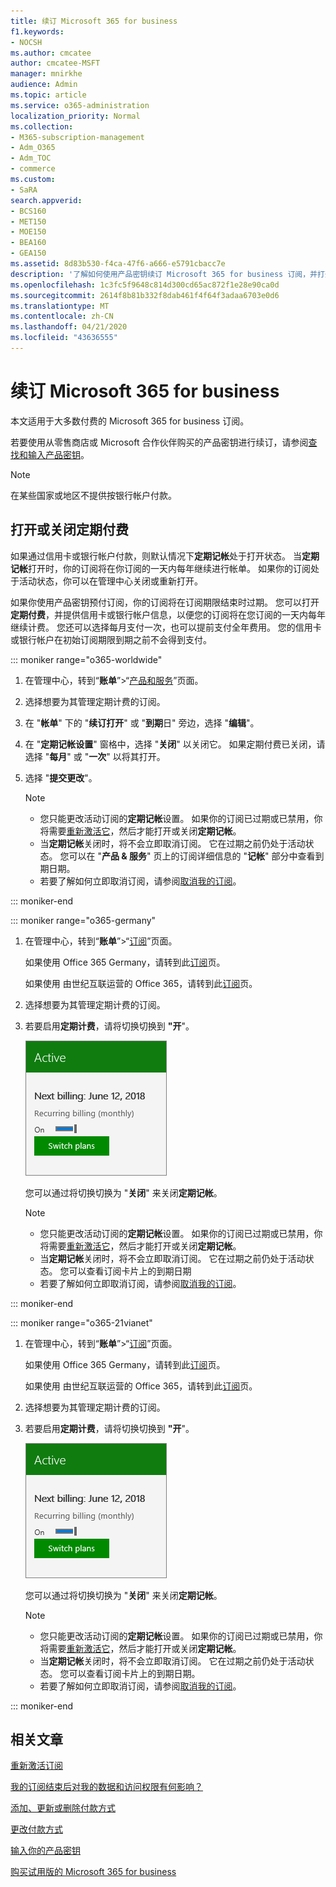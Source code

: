 ```yaml
---
title: 续订 Microsoft 365 for business
f1.keywords:
- NOCSH
ms.author: cmcatee
author: cmcatee-MSFT
manager: mnirkhe
audience: Admin
ms.topic: article
ms.service: o365-administration
localization_priority: Normal
ms.collection:
- M365-subscription-management
- Adm_O365
- Adm_TOC
- commerce
ms.custom:
- SaRA
search.appverid:
- BCS160
- MET150
- MOE150
- BEA160
- GEA150
ms.assetid: 8d83b530-f4ca-47f6-a666-e5791cbacc7e
description: '了解如何使用产品密钥续订 Microsoft 365 for business 订阅，并打开或关闭定期记帐。 '
ms.openlocfilehash: 1c3fc5f9648c814d300cd65ac872f1e28e90ca0d
ms.sourcegitcommit: 2614f8b81b332f8dab461f4f64f3adaa6703e0d6
ms.translationtype: MT
ms.contentlocale: zh-CN
ms.lasthandoff: 04/21/2020
ms.locfileid: "43636555"
---
```

# <a name="renew-microsoft-365-for-business"></a>续订 Microsoft 365 for business

本文适用于大多数付费的 Microsoft 365 for business 订阅。
  
若要使用从零售商店或 Microsoft 合作伙伴购买的产品密钥进行续订，请参阅[查找和输入产品密钥](../enter-your-product-key.md)。

> [!NOTE]
> 在某些国家或地区不提供按银行帐户付款。
  
## <a name="turn-recurring-billing-off-or-on"></a>打开或关闭定期付费

如果通过信用卡或银行帐户付款，则默认情况下**定期记帐**处于打开状态。 当**定期记帐**打开时，你的订阅将在你订阅的一天内每年继续进行帐单。 如果你的订阅处于活动状态，你可以在管理中心关闭或重新打开。
  
如果你使用产品密钥预付订阅，你的订阅将在订阅期限结束时过期。 您可以打开**定期付费**，并提供信用卡或银行帐户信息，以便您的订阅将在您订阅的一天内每年继续计费。 您还可以选择每月支付一次，也可以提前支付全年费用。 您的信用卡或银行帐户在初始订阅期限到期之前不会得到支付。

::: moniker range="o365-worldwide"


1. 在管理中心，转到“**账单**”\>“<a href="https://go.microsoft.com/fwlink/p/?linkid=842054" target="_blank">产品和服务</a>”页面。

2. 选择想要为其管理定期计费的订阅。
 
3. 在 "**帐单**" 下的 "**续订打开**" 或 "**到期**日" 旁边，选择 "**编辑**"。

4. 在 "**定期记帐设置**" 窗格中，选择 "**关闭**" 以关闭它。 如果定期付费已关闭，请选择 "**每月**" 或 "**一次**" 以将其打开。

5. 选择 "**提交更改**"。

    > [!NOTE]
    > - 您只能更改活动订阅的**定期记帐**设置。 如果你的订阅已过期或已禁用，你将需要[重新激活它](reactivate-your-subscription.md)，然后才能打开或关闭**定期记帐**。
    > - 当**定期记帐**关闭时，将不会立即取消订阅。 它在过期之前仍处于活动状态。 您可以在 "**产品 & 服务**" 页上的订阅详细信息的 "**记帐**" 部分中查看到期日期。
    > - 若要了解如何立即取消订阅，请参阅[取消我的订阅](cancel-your-subscription.md)。

::: moniker-end

::: moniker range="o365-germany"
  
1. 在管理中心，转到“**账单**”\>“<a href="https://go.microsoft.com/fwlink/p/?linkid=842054" target="_blank">订阅</a>”页面。

    如果使用 Office 365 Germany，请转到此<a href="https://go.microsoft.com/fwlink/p/?linkid=847745" target="_blank">订阅</a>页。

    如果使用 由世纪互联运营的 Office 365，请转到此<a href="https://go.microsoft.com/fwlink/p/?linkid=850626" target="_blank">订阅</a>页。

2. 选择想要为其管理定期计费的订阅。
 
3. 若要启用**定期计费**，请将切换切换到 **"开**"。

    ![已启用定期付费的订阅卡的特写。](../../media/984464dc-6b63-4b24-84e1-67f6c4b1d48e.png)
  
    您可以通过将切换切换为 "**关闭**" 来关闭**定期记帐**。

    > [!NOTE]
    > - 您只能更改活动订阅的**定期记帐**设置。 如果你的订阅已过期或已禁用，你将需要[重新激活它](reactivate-your-subscription.md)，然后才能打开或关闭**定期记帐**。
    > - 当**定期记帐**关闭时，将不会立即取消订阅。 它在过期之前仍处于活动状态。 您可以查看订阅卡片上的到期日期
    > - 若要了解如何立即取消订阅，请参阅[取消我的订阅](cancel-your-subscription.md)。

::: moniker-end

::: moniker range="o365-21vianet"
  
1. 在管理中心，转到“**账单**”\>“<a href="https://go.microsoft.com/fwlink/p/?linkid=842054" target="_blank">订阅</a>”页面。

    如果使用 Office 365 Germany，请转到此<a href="https://go.microsoft.com/fwlink/p/?linkid=847745" target="_blank">订阅</a>页。

    如果使用 由世纪互联运营的 Office 365，请转到此<a href="https://go.microsoft.com/fwlink/p/?linkid=850626" target="_blank">订阅</a>页。

2. 选择想要为其管理定期计费的订阅。
 
3. 若要启用**定期计费**，请将切换切换到 **"开**"。

    ![已启用定期付费的订阅卡的特写。](../../media/984464dc-6b63-4b24-84e1-67f6c4b1d48e.png)
  
    您可以通过将切换切换为 "**关闭**" 来关闭**定期记帐**。

    > [!NOTE]
    > - 您只能更改活动订阅的**定期记帐**设置。 如果你的订阅已过期或已禁用，你将需要[重新激活它](reactivate-your-subscription.md)，然后才能打开或关闭**定期记帐**。
    > - 当**定期记帐**关闭时，将不会立即取消订阅。 它在过期之前仍处于活动状态。 您可以查看订阅卡片上的到期日期。
    > - 若要了解如何立即取消订阅，请参阅[取消我的订阅](cancel-your-subscription.md)。

::: moniker-end

## <a name="related-articles"></a>相关文章

[重新激活订阅](reactivate-your-subscription.md)
  
[我的订阅结束后对我的数据和访问权限有何影响？](what-if-my-subscription-expires.md)

[添加、更新或删除付款方式](../billing-and-payments/add-update-or-remove-credit-card-or-bank-account.md)

[更改付款方式](../billing-and-payments/change-payment-method.md)
  
[输入你的产品密钥](../enter-your-product-key.md)
  
[购买试用版的 Microsoft 365 for business](../buy-a-subscription-from-your-free-trial.md)
